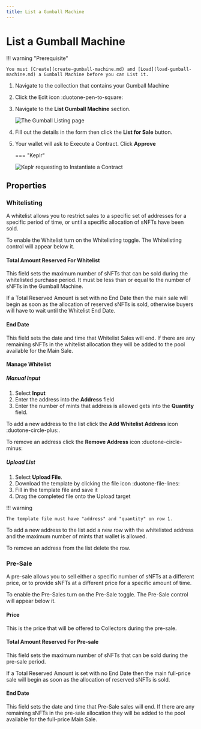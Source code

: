 ```yaml
---
title: List a Gumball Machine
---
```


# List a Gumball Machine

!!! warning "Prerequisite"

    You must [Create](create-gumball-machine.md) and [Load](load-gumball-machine.md) a Gumball Machine before you can List it.

1. Navigate to the collection that contains your Gumball Machine
2. Click the Edit icon :duotone-pen-to-square:
3. Navigate to the **List Gumball Machine** section.

    ![The Gumball Listing page](/images/gumball-list.png#pop)

4. Fill out the details in the form then click the **List for Sale** button.
5. Your wallet will ask to Execute a Contract. Click **Approve**

    === "Keplr"

    ![Keplr requesting to Instantiate a Contract](/images/keplr-execute-contract-gumball-list.png#pop)

## Properties

### Whitelisting

A whitelist allows you to restrict sales to a specific set of addresses for a specific period of time, or until a specific allocation of sNFTs have been sold.

To enable the Whitelist turn on the Whitelisting toggle. The Whitelisting control will appear below it.

#### Total Amount Reserved For Whitelist

This field sets the maximum number of sNFTs that can be sold during the whitelisted purchase period. It must be less than or equal to the number of sNFTs in the Gumball Machine.

If a Total Reserved Amount is set with no End Date then the main sale will begin as soon as the allocation of reserved sNFTs is sold, otherwise buyers will have to wait until the Whitelist End Date.

#### End Date

This field sets the date and time that Whitelist Sales will end. If there are any remaining sNFTs in the whitelist allocation they will be added to the pool available for the Main Sale.

#### Manage Whitelist

##### Manual Input

1. Select **Input**
2. Enter the address into the **Address** field
3. Enter the number of mints that address is allowed gets into the **Quantity** field. 

To add a new address to the list click the **Add Whitelist Address** icon :duotone-circle-plus:. 

To remove an address click the **Remove Address** icon :duotone-circle-minus:

##### Upload List

1. Select **Upload File**.
2. Download the template by clicking the file icon :duotone-file-lines:
3. Fill in the template file and save it
4. Drag the completed file onto the Upload target

!!! warning

    The template file must have "address" and "quantity" on row 1.

To add a new address to the list add a new row with the whitelisted address and the maximum number of mints that wallet is allowed.

To remove an address from the list delete the row.

### Pre-Sale

A pre-sale allows you to sell either a specific number of sNFTs at a different price, or to provide sNFTs at a different price for a specific amount of time.

To enable the Pre-Sales turn on the Pre-Sale toggle. The Pre-Sale control will appear below it.

#### Price

This is the price that will be offered to Collectors during the pre-sale.

#### Total Amount Reserved For Pre-sale

This field sets the maximum number of sNFTs that can be sold during the pre-sale period.

If a Total Reserved Amount is set with no End Date then the main full-price sale will begin as soon as the allocation of reserved sNFTs is sold.

#### End Date

This field sets the date and time that Pre-Sale sales will end. If there are any remaining sNFTs in the pre-sale allocation they will be added to the pool available for the full-price Main Sale.